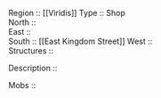 Region :: [[Viridis]]
Type :: Shop  
North ::  
East ::  
South :: [[East Kingdom Street]]
West ::  
Structures ::

Description ::

Mobs ::